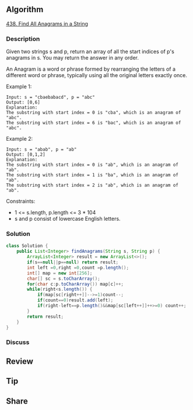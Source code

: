 ## Algorithm

[438. Find All Anagrams in a String](https://leetcode.com/problems/find-all-anagrams-in-a-string/)

### Description

Given two strings s and p, return an array of all the start indices of p's anagrams in s. You may return the answer in any order.

An Anagram is a word or phrase formed by rearranging the letters of a different word or phrase, typically using all the original letters exactly once.

Example 1:

```
Input: s = "cbaebabacd", p = "abc"
Output: [0,6]
Explanation:
The substring with start index = 0 is "cba", which is an anagram of "abc".
The substring with start index = 6 is "bac", which is an anagram of "abc".
```

Example 2:

```
Input: s = "abab", p = "ab"
Output: [0,1,2]
Explanation:
The substring with start index = 0 is "ab", which is an anagram of "ab".
The substring with start index = 1 is "ba", which is an anagram of "ab".
The substring with start index = 2 is "ab", which is an anagram of "ab".
```

Constraints:

- 1 <= s.length, p.length <= 3 * 104
- s and p consist of lowercase English letters.

### Solution

```java
class Solution {
    public List<Integer> findAnagrams(String s, String p) {
        ArrayList<Integer> result = new ArrayList<>();
        if(s==null||p==null) return result;
        int left =0,right =0,count =p.length();
        int[] map = new int[256];
        char[] sc = s.toCharArray();
        for(char c:p.toCharArray()) map[c]++;
        while(right<s.length()) {
        	if(map[sc[right++]]-->=1)count--;
        	if(count==0)result.add(left);
        	if(right-left==p.length()&&map[sc[left++]]++>=0) count++;
        }
        return result;
    }
}
```

### Discuss

## Review


## Tip


## Share

